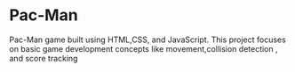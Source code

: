 # Pac-Man
Pac-Man game built using HTML,CSS, and JavaScript. This project focuses on basic game development concepts like movement,collision detection , and score tracking
